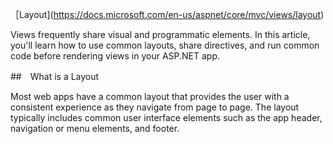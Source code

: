 ［Layout](https://docs.microsoft.com/en-us/aspnet/core/mvc/views/layout)


Views frequently share visual and programmatic elements. In this article, you'll learn how to use common layouts, share directives, and run common code before rendering views in your ASP.NET app.


##　What is a Layout

Most web apps have a common layout that provides the user with a consistent experience as they navigate from page to page. The layout typically includes common user interface elements such as the app header, navigation or menu elements, and footer.